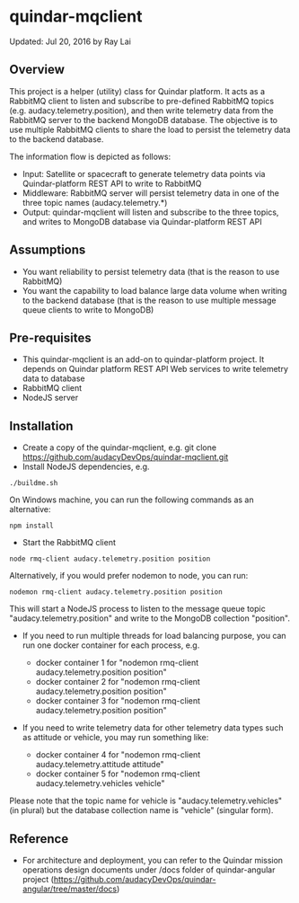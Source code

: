 # quindar-mqclient
Updated: Jul 20, 2016 by Ray Lai

## Overview
This project is a helper (utility) class for Quindar platform. It acts as a RabbitMQ client to listen and subscribe to pre-defined RabbitMQ topics (e.g. audacy.telemetry.position), and then write telemetry data from the RabbitMQ server to the backend MongoDB database. The objective is to use multiple RabbitMQ clients to share the load to persist the telemetry data to the backend database.

The information flow is depicted as follows:
* Input:  Satellite or spacecraft to generate telemetry data points via Quindar-platform REST API to write to RabbitMQ
* Middleware: RabbitMQ server will persist telemetry data in one of the three topic names (audacy.telemetry.*)
* Output: quindar-mqclient will listen and subscribe to the three topics, and writes to MongoDB database via Quindar-platform REST API

## Assumptions
* You want reliability to persist telemetry data (that is the reason to use RabbitMQ)
* You want the capability to load balance large data volume when writing to the backend database (that is the reason to use multiple message queue clients to write to MongoDB)

## Pre-requisites
* This quindar-mqclient is an add-on to quindar-platform project. It depends on Quindar platform REST API Web services to write telemetry data to database
* RabbitMQ client
* NodeJS server 

## Installation
* Create a copy of the quindar-mqclient, e.g. git clone https://github.com/audacyDevOps/quindar-mqclient.git
* Install NodeJS dependencies, e.g.
```
./buildme.sh
```

On Windows machine, you can run the following commands as an alternative:
```
npm install
```

* Start the RabbitMQ client
```
node rmq-client audacy.telemetry.position position
``` 

Alternatively, if you would prefer nodemon to node, you can run:
```
nodemon rmq-client audacy.telemetry.position position
```

This will start a NodeJS process to listen to the message queue topic "audacy.telemetry.position" and write to the MongoDB collection "position".

* If you need to run multiple threads for load balancing purpose, you can run one docker container for each process, e.g.
  - docker container 1 for "nodemon rmq-client audacy.telemetry.position position"
  - docker container 2 for "nodemon rmq-client audacy.telemetry.position position"
  - docker container 3 for "nodemon rmq-client audacy.telemetry.position position"

* If you need to write telemetry data for other telemetry data types such as attitude or vehicle, you may run something like:
  - docker container 4 for "nodemon rmq-client audacy.telemetry.attitude attitude"
  - docker container 5 for "nodemon rmq-client audacy.telemetry.vehicles vehicle"

Please note that the topic name for vehicle is "audacy.telemetry.vehicles" (in plural) but the database collection name is "vehicle" (singular form).

## Reference
* For architecture and deployment, you can refer to the Quindar mission operations design documents under /docs folder of quindar-angular project (https://github.com/audacyDevOps/quindar-angular/tree/master/docs)

